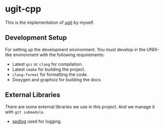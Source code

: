 # ugit-cpp

This is the implementation of [ugit](https://www.leshenko.net/p/ugit/#) by myself.

## Development Setup

For setting up the development environment. You must develop in the UNIX-like environment
with the following requirements:

+ Latest `gcc` or `clang` for compilation.
+ Latest `cmake` for building the project.
+ `clang-format` for formatting the code.
+ Doxygen and graphviz for building the docs

## External Libraries

There are some external libraries we use in this project. And we manage it with `git submodule`.

+ [spdlog](https://github.com/gabime/spdlog) used for logging.
